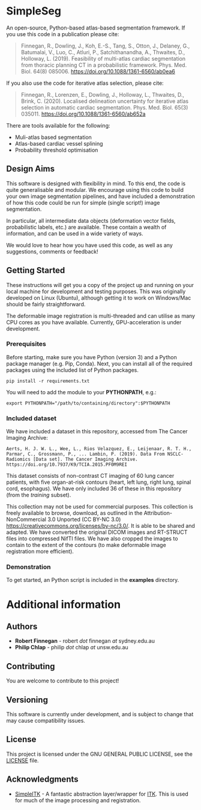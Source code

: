 # SimpleSeg

An open-source, Python-based atlas-based segmentation framework. If you use this code in a publication please cite:


> Finnegan, R., Dowling, J., Koh, E.-S., Tang, S., Otton, J., Delaney, G., Batumalai, V., Luo, C., Atluri, P., Satchithanandha, A., Thwaites, D., Holloway, L. (2019). Feasibility of multi-atlas cardiac segmentation from thoracic planning CT in a probabilistic framework. Phys. Med. Biol. 64(8) 085006. https://doi.org/10.1088/1361-6560/ab0ea6


If you also use the code for iterative atlas selection, please cite:

> Finnegan, R., Lorenzen, E., Dowling, J., Holloway, L., Thwaites, D., Brink, C. (2020). Localised delineation uncertainty for iterative atlas selection in automatic cardiac segmentation. Phys. Med. Biol. 65(3) 035011. https://doi.org/10.1088/1361-6560/ab652a

There are tools available for the following:
- Muli-atlas based segmentation
- Atlas-based cardiac vessel splining
- Probability threshold optimisation

## Design Aims

This software is designed with flexibility in mind. To this end, the code is quite generalisable and modular. We encourage using this code to build your own image segmentation pipelines, and have included a demonstration of how this code could be run for simple (single script!) image segmentation.

In particular, all intermediate data objects (deformation vector fields, probabilistic labels, etc.) are available. These contain a wealth of information, and can be used in a wide variety of ways.

We would love to hear how you have used this code, as well as any suggestions, comments or feedback!

## Getting Started

These instructions will get you a copy of the project up and running on your local machine for development and testing purposes. This was originally developed on Linux (Ubuntu), although getting it to work on Windows/Mac should be fairly straightforward.

The deformable image registration is multi-threaded and can utilise as many CPU cores as you have available. Currently, GPU-acceleration is under development.

### Prerequisites

Before starting, make sure you have Python (version 3) and a Python package manager (e.g. Pip, Conda). Next, you can install all of the required packages using the included list of Python packages.

```
pip install -r requirements.txt
```

You will need to add the module to your **PYTHONPATH**, e.g.:

```
export PYTHONPATH="/path/to/containing/directory":$PYTHONPATH
```

### Included dataset

We have included a dataset in this repository, accessed from The Cancer Imaging Archive:

```
Aerts, H. J. W. L., Wee, L., Rios Velazquez, E., Leijenaar, R. T. H., Parmar, C., Grossmann, P., ... Lambin, P. (2019). Data From NSCLC-Radiomics [Data set]. The Cancer Imaging Archive. https://doi.org/10.7937/K9/TCIA.2015.PF0M9REI
```

This dataset consists of non-contrast CT imaging of 60 lung cancer patients, with five organ-at-risk contours (heart, left lung, right lung, spinal cord, esophagus). We have only included 36 of these in this repository (from the *training* subset).

This collection may not be used for commercial purposes. This collection is freely available to browse, download, as outlined in the Attribution-NonCommercial 3.0 Unported (CC BY-NC 3.0) https://creativecommons.org/licenses/by-nc/3.0/. It is able to be shared and adapted. We have converted the original DICOM images and RT-STRUCT files into compressed NifTI files. We have also cropped the images to contain to the extent of the contours (to make deformable image registration more efficient).


### Demonstration

To get started, an Python script is included in the **examples** directory.

# Additional information

## Authors

* **Robert Finnegan** - robert *dot* finnegan *at* sydney.edu.au
* **Philip Chlap** - philip *dot* chlap *at* unsw.edu.au

## Contributing

You are welcome to contribute to this project!

## Versioning

This software is currently under development, and is subject to change that may cause compatibility issues.

## License

This project is licensed under the GNU GENERAL PUBLIC LICENSE, see the [LICENSE](LICENSE) file.

## Acknowledgments

* [SimpleITK](http://www.simpleitk.org) - A fantastic abstraction layer/wrapper for [ITK](http://www.itk.org). This is used for much of the image processing and registration.
